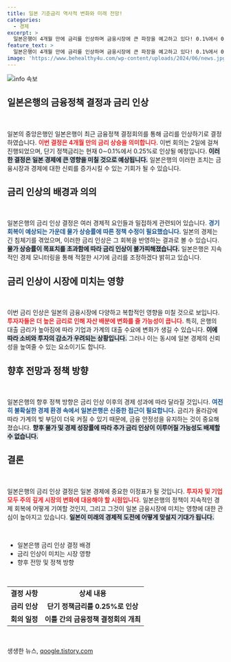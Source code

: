 ```yaml
---
title: 일본 기준금리 역사적 변화와 미래 전망!
categories:
  - 경제
excerpt: >
  일본은행이 4개월 만에 금리를 인상하며 금융시장에 큰 파장을 예고하고 있다! 0.1%에서 0.25%로의 변화를 놓치지 마세요. 자세한 내용은 클릭!
feature_text: >
  일본은행이 4개월 만에 금리를 인상하며 금융시장에 큰 파장을 예고하고 있다! 0.1%에서 0.25%로의 변화를 놓치지 마세요. 자세한 내용은 클릭!
image: 'https://www.behealthy4u.com/wp-content/uploads/2024/06/news.jpg'
---
```


<p><img src="https://www.behealthy4u.com/wp-content/uploads/2024/06/news.jpg" alt="info 속보" /></p>

<h2 data-ke-size="size26">일본은행의 금융정책 결정과 금리 인상</h2>

<p data-ke-size="size16">&nbsp;</p>

<p>일본의 중앙은행인 일본은행이 최근 금융정책 결정회의를 통해 금리를 인상하기로 결정하였습니다. <b><span style="color: #ee2323;">이번 결정은 4개월 만의 금리 상승을 의미합니다.</span></b> 이번 회의는 2일에 걸쳐 진행되었으며, 단기 정책금리는 현재 0∼0.1%에서 0.25%로 인상될 예정입니다. <b><span style="background-color: #21538527;">이러한 결정은 일본 경제에 큰 영향을 미칠 것으로 예상됩니다.</span></b> 일본은행의 이러한 조치는 금융시장과 경제에 대한 신뢰를 증가시킬 수 있는 기회가 될 수 있습니다. </p>

<h2 data-ke-size="size26">금리 인상의 배경과 의의</h2>

<p data-ke-size="size16">&nbsp;</p>

<p>일본은행의 금리 인상 결정은 여러 경제적 요인들과 밀접하게 관련되어 있습니다. <b><span style="color: #1a5490;">경기 회복이 예상되는 가운데 물가 상승률에 따른 정책 수정이 필요했습니다.</span></b> 일본의 경제는 긴 침체기를 겪었으며, 이러한 금리 인상은 그 회복을 반영하는 결과로 볼 수 있습니다. <b><span style="background-color: #21538527;">물가 상승률이 목표치를 초과함에 따라 금리 인상이 불가피해졌습니다.</span></b> 일본은행은 지속적인 경제 모니터링을 통해 적절한 시기에 금리를 조정하겠다 밝히고 있습니다.</p>

<h2 data-ke-size="size26">금리 인상이 시장에 미치는 영향</h2>

<p data-ke-size="size16">&nbsp;</p>

<p>이번 금리 인상은 일본의 금융시장에 다양하고 복합적인 영향을 미칠 것으로 보입니다. <b><span style="color: #ee2323;">투자자들은 더 높은 금리로 인해 자산 배분에 변화를 줄 가능성이 큽니다.</span></b> 특히, 은행의 대출 금리가 높아짐에 따라 기업과 가계의 대출 수요에 변화가 생길 수 있습니다. <b><span style="background-color: #21538527;">이에 따라 소비와 투자의 감소가 우려되는 상황입니다.</span></b> 그러나 이는 동시에 일본 경제의 신뢰성을 높여줄 수 있는 요소이기도 합니다. </p>

<h2 data-ke-size="size26">향후 전망과 정책 방향</h2>

<p data-ke-size="size16">&nbsp;</p>

<p>일본은행의 향후 정책 방향은 금리 인상 이후의 경제 성과에 따라 달라질 것입니다. <b><span style="color: #1a5490;">여전히 불확실한 경제 환경 속에서 일본은행은 신중한 접근이 필요합니다.</span></b> 금리가 올라감에 따라 가계의 빚 부담이 더욱 커질 수 있기 때문에, 금융 안정성을 유지하는 것이 중요해졌습니다. <b><span style="background-color: #21538527;">향후 물가 및 경제 성장률에 따라 추가 금리 인상이 이루어질 가능성도 배제할 수 없습니다.</span></b> </p>

<h2 data-ke-size="size26">결론</h2>

<p data-ke-size="size16">&nbsp;</p>

<p>일본은행의 금리 인상 결정은 일본 경제에 중요한 이정표가 될 것입니다. <b><span style="color: #ee2323;">투자자 및 기업 모두 주의 깊게 시장의 변화에 대응해야 할 시점입니다.</span></b> 일본은행의 정책이 지속적인 경제 회복에 어떻게 기여할 것인지, 그리고 그것이 일본 금융시장에 미치는 영향에 대한 관심이 높아지고 있습니다. <b><span style="background-color: #21538527;">일본이 미래의 경제적 도전에 어떻게 맞설지 기대가 됩니다.</span></b></p>

<p data-ke-size="size16">&nbsp;</p>

<ul>
    <li>일본은행 금리 인상 결정 배경</li>
    <li>금리 인상이 미치는 시장 영향</li>
    <li>향후 전망 및 정책 방향</li>
</ul>

<p data-ke-size="size16">&nbsp;</p>

<table>
    <tr>
        <td style="text-align: center; height: 17px;"><b>결정 사항</b></td>
        <td style="text-align: center; height: 17px;"><b>상세 내용</b></td>
    </tr>
    <tr>
        <td style="text-align: center; height: 17px;"><b>금리 인상</b></td>
        <td style="text-align: center; height: 17px;"><b>단기 정책금리를 0.25%로 인상</b></td>
    </tr>
    <tr>
        <td style="text-align: center; height: 17px;"><b>회의 일정</b></td>
        <td style="text-align: center; height: 17px;"><b>이틀 간의 금융정책 결정회의 개최</b></td>
    </tr>
</table>

<p data-ke-size="size16">&nbsp;</p>
생생한 뉴스, <a href="https://qoogle.tistory.com" rel="dofollow">qoogle.tistory.com</a>


